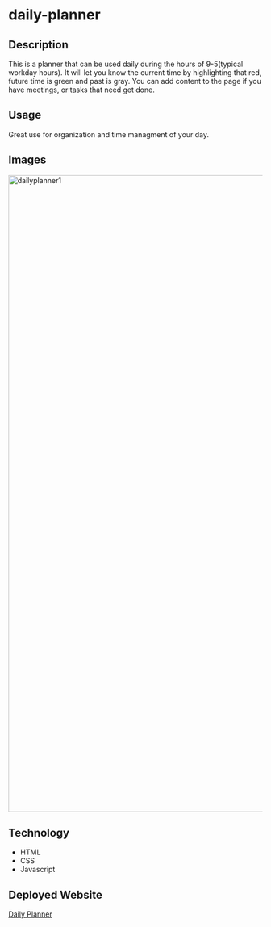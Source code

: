 # daily-planner
## Description
This is a planner that can be used daily during the hours of 9-5(typical workday hours). It will let you know the current time by highlighting that red, future time is green and past is gray. You can add content to the page if you have meetings, or tasks that need get done. 

## Usage
Great use for organization and time managment of your day. 

## Images
<img width="1263" alt="dailyplanner1" src="https://user-images.githubusercontent.com/74121562/121060399-309ce380-c788-11eb-8d76-c6a63a55e935.png">

## Technology
<ul>
  <li>HTML</li>
  <li>CSS</li>
  <li>Javascript</li>
</ul>

## Deployed Website
<a href ="https://norgard7.github.io/daily-planner/">Daily Planner</a>
